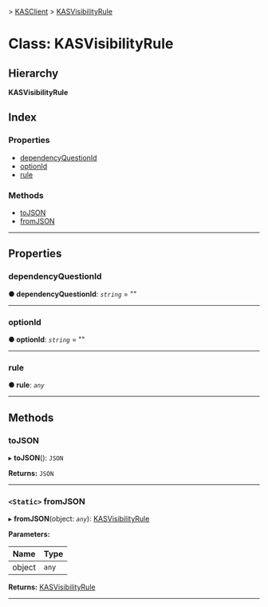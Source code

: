 [](../README.md) > [KASClient](../modules/kasclient.md) > [KASVisibilityRule](../classes/kasclient.kasvisibilityrule.md)

# Class: KASVisibilityRule

## Hierarchy

**KASVisibilityRule**

## Index

### Properties

* [dependencyQuestionId](kasclient.kasvisibilityrule.md#dependencyquestionid)
* [optionId](kasclient.kasvisibilityrule.md#optionid)
* [rule](kasclient.kasvisibilityrule.md#rule)


### Methods

* [toJSON](kasclient.kasvisibilityrule.md#tojson)
* [fromJSON](kasclient.kasvisibilityrule.md#fromjson)




---

## Properties

<a id="dependencyquestionid"></a>

###  dependencyQuestionId

**● dependencyQuestionId**: *`string`* = ""

___




<a id="optionid"></a>

###  optionId

**● optionId**: *`string`* = ""

___




<a id="rule"></a>

###  rule

**● rule**: *`any`*

___





## Methods

<a id="tojson"></a>

###  toJSON

▸ **toJSON**(): `JSON`

**Returns:** `JSON`

___




<a id="fromjson"></a>

### `<Static>` fromJSON

▸ **fromJSON**(object: *`any`*): [KASVisibilityRule](kasclient.kasvisibilityrule.md)

**Parameters:**

| Name | Type |
| ------ | ------ |
| object | `any` |

**Returns:** [KASVisibilityRule](kasclient.kasvisibilityrule.md)

___





